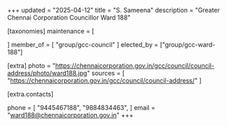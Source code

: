 +++
updated = "2025-04-12"
title = "S. Sameena"
description = "Greater Chennai Corporation Councillor Ward 188"

[taxonomies]
maintenance = [

]
member_of = [
    "group/gcc-council"
]
elected_by = ["group/gcc-ward-188"]

[extra]
photo = "https://chennaicorporation.gov.in/gcc/council/council-address/photo/ward188.jpg"
sources = [
    "https://chennaicorporation.gov.in/gcc/council/council-address/"
]

[extra.contacts]

phone = [
    "9445467188",
    "9884834463",
    ]
email = "ward188@chennaicorporation.gov.in"
+++